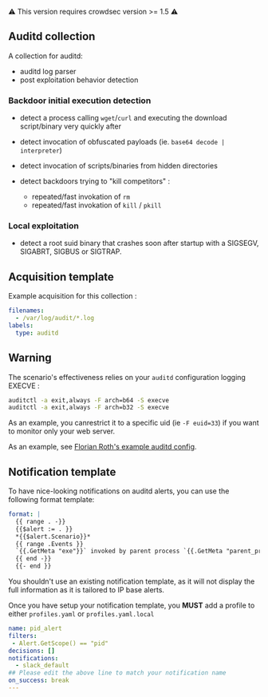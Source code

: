 :warning: This version requires crowdsec version >= 1.5 :warning:

## Auditd collection

A collection for auditd:
 - auditd log parser
 - post exploitation behavior detection

### Backdoor initial execution detection

 - detect a process calling `wget`/`curl` and executing the download script/binary very quickly after
 - detect invocation of obfuscated payloads (ie. `base64 decode | interpreter`)
 - detect invocation of scripts/binaries from hidden directories

 - detect backdoors trying to "kill competitors" :
   - repeated/fast invokation of `rm` 
   - repeated/fast invokation of `kill` / `pkill`

### Local exploitation

 - detect a root suid binary that crashes soon after startup with a SIGSEGV, SIGABRT, SIGBUS or SIGTRAP.

## Acquisition template

Example acquisition for this collection :

```yaml
filenames:
  - /var/log/audit/*.log
labels:
  type: auditd
```

## Warning

The scenario's effectiveness relies on your `auditd` configuration logging EXECVE :

```bash
auditctl -a exit,always -F arch=b64 -S execve
auditctl -a exit,always -F arch=b32 -S execve
```

As an example, you canrestrict it to a specific uid (ie `-F euid=33`) if you want to monitor only your web server.

As an example, see [Florian Roth's example auditd config](https://github.com/Neo23x0/auditd/blob/master/audit.rules).

## Notification template

To have nice-looking notifications on auditd alerts, you can use the following format template:

```yaml
format: |
  {{ range . -}}
  {{$alert := . }}
  *{{$alert.Scenario}}*
  {{ range .Events }}
  `{{.GetMeta "exe"}}` invoked by parent process `{{.GetMeta "parent_progname"}}` (uid={{.GetMeta "uid"}})
  {{ end -}}
  {{- end }}
```

You shouldn't use an existing notification template, as it will not display the full information as it is tailored to IP base alerts.

Once you have setup your notification template, you **MUST** add a profile to either `profiles.yaml` or `profiles.yaml.local`

```yaml
name: pid_alert
filters:
 - Alert.GetScope() == "pid"
decisions: []
notifications:
  - slack_default
## Please edit the above line to match your notification name
on_success: break
---
```